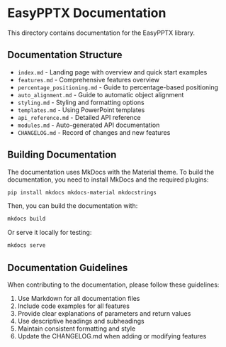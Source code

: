 # EasyPPTX Documentation

This directory contains documentation for the EasyPPTX library.

## Documentation Structure

- `index.md` - Landing page with overview and quick start examples
- `features.md` - Comprehensive features overview
- `percentage_positioning.md` - Guide to percentage-based positioning
- `auto_alignment.md` - Guide to automatic object alignment
- `styling.md` - Styling and formatting options
- `templates.md` - Using PowerPoint templates
- `api_reference.md` - Detailed API reference
- `modules.md` - Auto-generated API documentation
- `CHANGELOG.md` - Record of changes and new features

## Building Documentation

The documentation uses MkDocs with the Material theme. To build the documentation, you need to install MkDocs and the required plugins:

```bash
pip install mkdocs mkdocs-material mkdocstrings
```

Then, you can build the documentation with:

```bash
mkdocs build
```

Or serve it locally for testing:

```bash
mkdocs serve
```

## Documentation Guidelines

When contributing to the documentation, please follow these guidelines:

1. Use Markdown for all documentation files
2. Include code examples for all features
3. Provide clear explanations of parameters and return values
4. Use descriptive headings and subheadings
5. Maintain consistent formatting and style
6. Update the CHANGELOG.md when adding or modifying features
